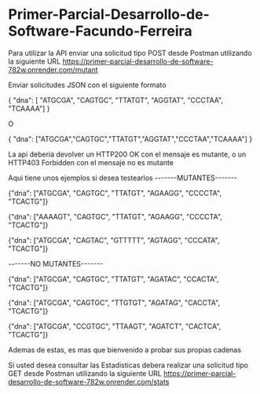 # Primer-Parcial-Desarrollo-de-Software-Facundo-Ferreira

Para utilizar la API enviar una solicitud tipo POST desde Postman utilizando la siguiente URL https://primer-parcial-desarrollo-de-software-782w.onrender.com/mutant

Enviar solicitudes JSON con el siguiente formato

{
    "dna": [
    "ATGCGA",
    "CAGTGC",
    "TTATGT",
    "AGGTAT",
    "CCCTAA",
    "TCAAAA"]
}

O

{
    "dna": ["ATGCGA","CAGTGC","TTATGT","AGGTAT","CCCTAA","TCAAAA"]
}

La api deberia devolver un HTTP200 OK con el mensaje es mutante, o un HTTP403 Forbidden con el mensaje no es mutante

Aqui tiene unos ejemplos si desea testearlos
-------MUTANTES-------

{"dna": ["ATGCGA", "CAGTGC", "TTATGT", "AGAAGG", "CCCCTA", "TCACTG"]}

{"dna": ["AAAAGT", "CAGTGC", "TTATGT", "AGAAGG", "CCCCTA", "TCACTG"]}

{"dna": ["ATGCGA", "CAGTAC", "GTTTTT", "AGTAGG", "CCCATA", "TCACTG"]}

-------NO MUTANTES-------

{"dna": ["ATGCGA", "CAGTGC", "TTATGT", "AGATAC", "CCACTA", "TCACTG"]}

{"dna": ["ATGCGA", "CAGTGC", "TTGTGT", "AGATAG", "CACCTA", "TCACTG"]}

{"dna": ["ATGCGA", "CCGTGC", "TTAAGT", "AGATCT", "CACTCA", "TCACTG"]}

Ademas de estas, es mas que bienvenido a probar sus propias cadenas

Si usted desea consultar las Estadisticas debera realizar una solicitud tipo GET desde Postman utilizando la siguiente URL https://primer-parcial-desarrollo-de-software-782w.onrender.com/stats
